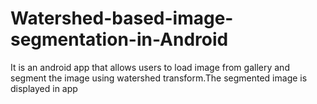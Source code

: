 # Watershed-based-image-segmentation-in-Android
It is an android app that allows users to load image from gallery and segment the image using watershed transform.The segmented image is displayed in app
